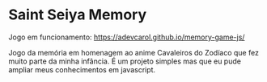 # Saint Seiya Memory

Jogo em funcionamento: https://adevcarol.github.io/memory-game-js/

Jogo da memória em homenagem ao anime Cavaleiros do Zodíaco que fez muito parte da minha infância. É um projeto simples mas que eu pude ampliar meus conhecimentos em javascript.
